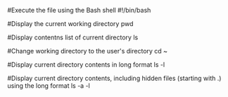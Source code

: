 #Execute the file using the Bash shell
#!/bin/bash

#Display the current working directory
pwd

#Display contentns list of current directory
ls

#Change working directory to the user's directory
cd ~

#Display current directory contents in long format
ls -l

#Display current directory contents, including hidden files (starting with .) using the long format
ls -a -l
